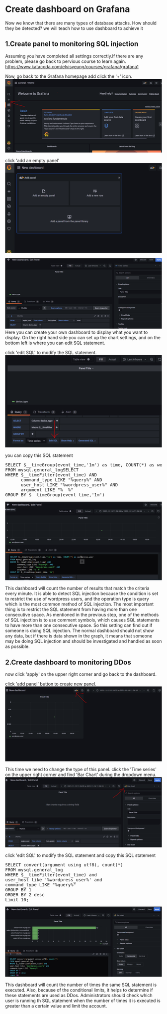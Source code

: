 # Create dashboard on Grafana
Now we know that there are many types of database attacks. How should they be detected? we will teach how to use dashboard to achieve it

## 1.Create panel to monitoring SQL injection
Assuming you have completed all settings correctly.If there are any problem, please go back to pervious course to learn again.
https://www.katacoda.com/elvisyeung/courses/grafana/grafana1


Now, go back to the Grafana homepage add click the '+' icon.
![Alt text](https://raw.githubusercontent.com/KuroP1/katacoda-scenarios/main/Grafana/Grafana2/images/step%203-1.PNG "a title")

click 'add an empty panel'
![Alt text](https://raw.githubusercontent.com/KuroP1/katacoda-scenarios/main/Grafana/Grafana2/images/step%203-2.PNG "a title")

![Alt text](https://raw.githubusercontent.com/KuroP1/katacoda-scenarios/main/Grafana/Grafana2/images/step%203-3.PNG "a title")
Here you can create your own dashboard to display what you want to display. On the right hand side you can set up the chart settings, and on the bottom left is where you can edit SQL statement.

click 'edit SQL' to modify the SQL statement.
![Alt text](https://raw.githubusercontent.com/KuroP1/katacoda-scenarios/main/Grafana/Grafana2/images/step%203-4.PNG "a title")

you can copy this SQL statement
<pre class="text" data-target="clipboard">
SELECT $__timeGroup(event_time,'1m') as time, COUNT(*) as wordpress_user
FROM mysql.general_logSELECT 
WHERE $__timeFilter(event_time) AND
      command_type LIKE "%query%" AND
      user_host LIKE "%wordpress_user%" AND
      argument LIKE "%  %"
GROUP BY $__timeGroup(event_time,'1m')
</pre>
![Alt text](https://raw.githubusercontent.com/KuroP1/katacoda-scenarios/main/Grafana/Grafana2/images/step%203-5.PNG "a title")

This dashboard will count the number of results that match the criteria every minute. It is able to detect SQL injection because the condition is set to restrict the use of wordpress users, and the operation type is query which is the most common method of SQL injection. The most important thing is to restrict the SQL statement from having more than one consecutive space. As mentioned in the previous step, one of the methods of SQL injection is to use comment symbols, which causes SQL statements to have more than one consecutive space. So this setting can find out if someone is doing SQL injection. The normal dashboard should not show any data, but if there is data shown in the graph, it means that someone may be doing SQL injection and should be investigated and handled as soon as possible.

## 2.Create dashboard to monitoring DDos

now click 'apply' on the upper right corner and go back to the dashboard.

click 'add panel' button to create new panel.
![Alt text](https://raw.githubusercontent.com/KuroP1/katacoda-scenarios/main/Grafana/Grafana2/images/step%203-6.PNG "a title")

This time we need to change the type of this panel.
click the 'Time series' on the upper right corner and find 'Bar Chart' during the dropdown menu.
![Alt text](https://raw.githubusercontent.com/KuroP1/katacoda-scenarios/main/Grafana/Grafana2/images/step%203-7.PNG "a title")

click 'edit SQL' to modify the SQL statement and copy this SQL statement
<pre class="text" data-target="clipboard">
SELECT convert(argument using utf8), count(*)
FROM mysql.general_log
WHERE $__timeFilter(event_time) and
user_host like '%wordpress_user%' and
command_type LIKE "%query%"
GROUP BY 1
ORDER BY 2 desc
Limit 10;
</pre>
![Alt text](https://raw.githubusercontent.com/KuroP1/katacoda-scenarios/main/Grafana/Grafana2/images/step%203-8.PNG "a title")

This dashboard will count the number of times the same SQL statement is executed. Also, because of the conditional limits, it helps to determine if these statements are used as DDos. Administrators should check which user is running th SQL statement when the number of times it is executed is greater than a certain value and limit the account.
